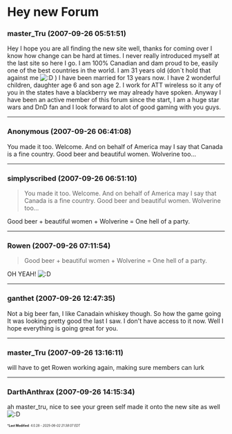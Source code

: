 # Hey new Forum

### **master_Tru** (2007-09-26 05:51:51)

Hey I hope you are all finding the new site well, thanks for coming over I know how change can be hard at times. I never really introduced myself at the last site so here I go.
I am 100% Canadian and dam proud to be, easily one of the best countries in the world. I am 31 years old (don`t hold that against me <!-- s:D -->![:D](https://i.ibb.co/MDcFvFDD/icon-e-biggrin.gif)<!-- s:D --> ) I have been married for 13 years now. I have 2 wonderful children, daughter age 6 and son age 2. I work for ATT wireless so it any of you in the states have a blackberry we may already have spoken.
Anyway I have been an active member of this forum since the start, I am a huge star wars and DnD fan and I look forward to alot of good gaming with you guys.

---

### **Anonymous** (2007-09-26 06:41:08)

You made it too. Welcome. And on behalf of America may I say that Canada is a fine country. Good beer and beautiful women. Wolverine too...

---

### **simplyscribed** (2007-09-26 06:51:10)

> You made it too. Welcome. And on behalf of America may I say that Canada is a fine country. Good beer and beautiful women. Wolverine too&#8230;

Good beer + beautiful women + Wolverine = One hell of a party.

---

### **Rowen** (2007-09-26 07:11:54)

> Good beer + beautiful women + Wolverine = One hell of a party.

OH YEAH! <!-- s:D -->![:D](https://i.ibb.co/MDcFvFDD/icon-e-biggrin.gif)<!-- s:D -->

---

### **ganthet** (2007-09-26 12:47:35)

Not a big beer fan, I like Canadain whiskey though. So how the game going It was looking pretty good the last I saw. I don't have access to it now. Well I hope everything is going great for you.

---

### **master_Tru** (2007-09-26 13:16:11)

will have to get Rowen working again, making sure members can lurk

---

### **DarthAnthrax** (2007-09-26 14:15:34)

ah master_tru, nice to see your green self made it onto the new site as well <!-- s:D -->![:D](https://i.ibb.co/MDcFvFDD/icon-e-biggrin.gif)<!-- s:D -->



<span style="font-size: 0.5em;">***Last Modified**: 4.0.28 - *2025-06-02 21:38:07 EDT*</span>
